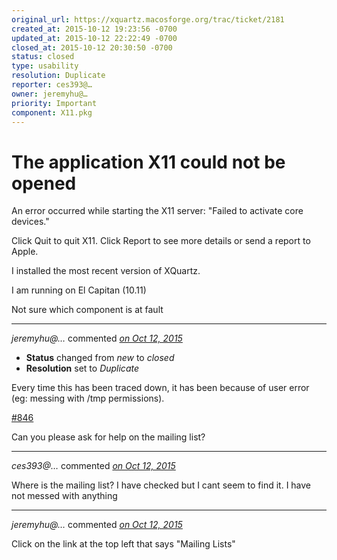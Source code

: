 ```yaml
---
original_url: https://xquartz.macosforge.org/trac/ticket/2181
created_at: 2015-10-12 19:23:56 -0700
updated_at: 2015-10-12 22:22:49 -0700
closed_at: 2015-10-12 20:30:50 -0700
status: closed
type: usability
resolution: Duplicate
reporter: ces393@…
owner: jeremyhu@…
priority: Important
component: X11.pkg
---
```


The application X11 could not be opened
=======================================


An error occurred while starting the X11 server: "Failed to activate core devices."

Click Quit to quit X11. Click Report to see more details or send a report to Apple.

I installed the most recent version of XQuartz.

I am running on El Capitan (10.11)

Not sure which component is at fault



---

*jeremyhu@…* commented *[on Oct 12, 2015](https://xquartz.macosforge.org/trac/ticket/2181#comment:1 "October 12, 2015 at 8:30 PM PDT")*

-   **Status** changed from *new* to *closed*
-   **Resolution** set to *Duplicate*

Every time this has been traced down, it has been because of user error (eg: messing with /tmp permissions).

[\#⁠846](https://xquartz.macosforge.org/trac/ticket/846)

Can you please ask for help on the mailing list?



---

*ces393@…* commented *[on Oct 12, 2015](https://xquartz.macosforge.org/trac/ticket/2181#comment:2 "October 12, 2015 at 8:43 PM PDT")*

Where is the mailing list? I have checked but I cant seem to find it. I have not messed with anything



---

*jeremyhu@…* commented *[on Oct 12, 2015](https://xquartz.macosforge.org/trac/ticket/2181#comment:3 "October 12, 2015 at 10:22 PM PDT")*

Click on the link at the top left that says "Mailing Lists"



